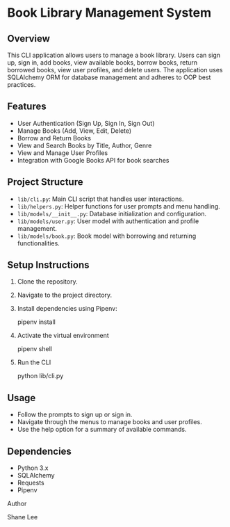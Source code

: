 # Book Library Management System

## Overview
This CLI application allows users to manage a book library. Users can sign up, sign in, add books, view available books, borrow books, return borrowed books, view user profiles, and delete users. The application uses SQLAlchemy ORM for database management and adheres to OOP best practices.

## Features
- User Authentication (Sign Up, Sign In, Sign Out)
- Manage Books (Add, View, Edit, Delete)
- Borrow and Return Books
- View and Search Books by Title, Author, Genre
- View and Manage User Profiles
- Integration with Google Books API for book searches

## Project Structure
- `lib/cli.py`: Main CLI script that handles user interactions.
- `lib/helpers.py`: Helper functions for user prompts and menu handling.
- `lib/models/__init__.py`: Database initialization and configuration.
- `lib/models/user.py`: User model with authentication and profile management.
- `lib/models/book.py`: Book model with borrowing and returning functionalities.

## Setup Instructions
1. Clone the repository.
2. Navigate to the project directory.
3. Install dependencies using Pipenv:

   pipenv install

4. Activate the virtual environment

   pipenv shell

5. Run the CLI

   python lib/cli.py

## Usage

- Follow the prompts to sign up or sign in.
- Navigate through the menus to manage books and user profiles.
- Use the help option for a summary of available commands.

## Dependencies

- Python 3.x
- SQLAlchemy
- Requests
- Pipenv

Author

Shane Lee